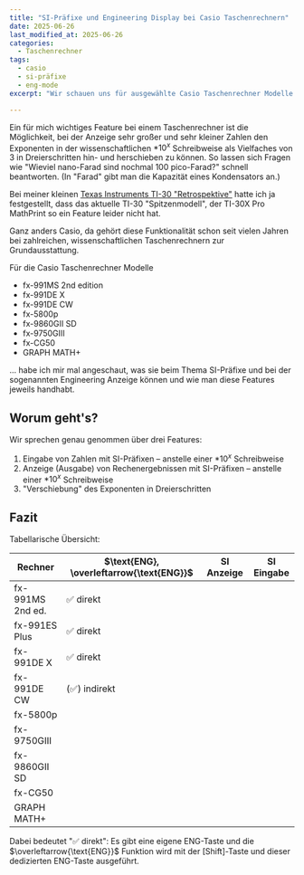 ```yaml
---
title: "SI-Präfixe und Engineering Display bei Casio Taschenrechnern"
date: 2025-06-26
last_modified_at: 2025-06-26
categories:
  - Taschenrechner
tags:
  - casio
  - si-präfixe
  - eng-mode
excerpt: "Wir schauen uns für ausgewählte Casio Taschenrechner Modelle die Features SI-Präfixe und Engineering Anzeige an."

---
```


Ein für mich wichtiges Feature bei einem Taschenrechner ist die Möglichkeit, bei der Anzeige sehr großer und sehr kleiner Zahlen den Exponenten in der wissenschaftlichen $*10^x$ Schreibweise als Vielfaches von 3 in Dreierschritten hin- und herschieben zu können. So lassen sich Fragen wie "Wieviel nano-Farad sind nochmal 100 pico-Farad?" schnell beantworten. (In "Farad" gibt man die Kapazität eines Kondensators an.)

Bei meiner kleinen [Texas Instruments TI-30 "Retrospektive"][ti-30] hatte ich ja festgestellt, dass das aktuelle TI-30 "Spitzenmodell", der TI-30X Pro MathPrint so ein Feature leider nicht hat.

Ganz anders Casio, da gehört diese Funktionalität schon seit vielen Jahren bei zahlreichen, wissenschaftlichen Taschenrechnern zur Grundausstattung.

Für die Casio Taschenrechner Modelle

* fx-991MS 2nd edition
* fx-991DE X
* fx-991DE CW
* fx-5800p
* fx-9860GII SD
* fx-9750GIII
* fx-CG50
* GRAPH MATH+

... habe ich mir mal angeschaut, was sie beim Thema SI-Präfixe und bei der sogenannten Engineering Anzeige können und wie man diese Features jeweils handhabt.

## Worum geht's?
Wir sprechen genau genommen über drei Features:

1. Eingabe von Zahlen mit SI-Präfixen – anstelle einer $*10^x$ Schreibweise
2. Anzeige (Ausgabe) von Rechenergebnissen mit SI-Präfixen – anstelle einer $*10^x$ Schreibweise
3. "Verschiebung" des Exponenten in Dreierschritten









## Fazit

Tabellarische Übersicht:

| Rechner          | $\text{ENG}, \overleftarrow{\text{ENG}}$ | SI Anzeige | SI Eingabe |
|------------------|------------|------------|------------|
| fx-991MS 2nd ed. | ✅ direkt  |
| fx-991ES Plus    | ✅ direkt  |
| fx-991DE X       | ✅ direkt  |
| fx-991DE CW      | (✅) indirekt |
| fx-5800p         |
| fx-9750GIII      |
| fx-9860GII SD    |
| fx-CG50          |
| GRAPH MATH+      |

Dabei bedeutet "✅ direkt": Es gibt eine eigene $\text{ENG}$-Taste und die $\overleftarrow{\text{ENG}}$ Funktion wird mit der [Shift]-Taste und dieser dedizierten $\text{ENG}$-Taste ausgeführt.


[ti-30]: https://blog.metawops.de/taschenrechner/Der-TI-30/
